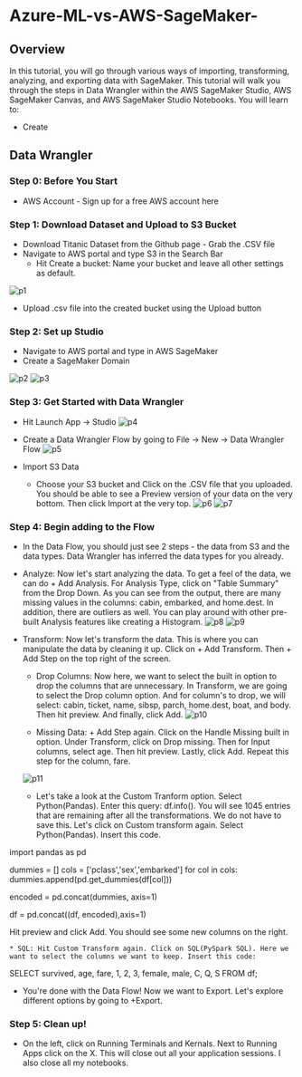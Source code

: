 # Azure-ML-vs-AWS-SageMaker-

## Overview
In this tutorial, you will go through various ways of importing, transforming, analyzing, and exporting data with SageMaker. This tutorial will walk you through the steps in Data Wrangler within the AWS SageMaker Studio, AWS SageMaker Canvas, and AWS SageMaker Studio Notebooks. You will learn to:

 * Create

## Data Wrangler 

### Step 0: Before You Start 
* AWS Account - Sign up for a free AWS account here 

### Step 1: Download Dataset and Upload to S3 Bucket 
* Download Titanic Dataset from the Github page - Grab the .CSV file
* Navigate to AWS portal and type S3 in the Search Bar 
  *  Hit Create a bucket:  Name your bucket and leave all other settings as default.

![p1](https://user-images.githubusercontent.com/33441411/164117324-657bf0ce-5a65-4418-b653-0271424d61f2.png)

  *  Upload .csv file into the created bucket using the Upload button

### Step 2: Set up Studio
* Navigate to AWS portal and type in AWS SageMaker 
* Create a SageMaker Domain 

![p2](https://user-images.githubusercontent.com/33441411/164118649-8be00282-58d8-4edd-9c88-4b32ee6db4ea.png)
![p3](https://user-images.githubusercontent.com/33441411/164118664-d9344532-092b-445b-b422-b143f94b097f.png)

### Step 3: Get Started with Data Wrangler 
* Hit Launch App -> Studio 
![p4](https://user-images.githubusercontent.com/33441411/164119815-137ae878-cb0b-4369-add3-63069cbae506.png)

* Create a Data Wrangler Flow by going to File -> New -> Data Wrangler Flow
![p5](https://user-images.githubusercontent.com/33441411/164119824-00eb5c9b-5176-4b6b-842e-b4cb557cbead.png)

* Import S3 Data 
  * Choose your S3 bucket and Click on the .CSV file that you uploaded. You should be able to see a Preview version of your data on the very bottom. Then click Import at the very top.
![p6](https://user-images.githubusercontent.com/33441411/164120598-5607027e-9e82-4a5b-b681-9c56907ab660.png)
![p7](https://user-images.githubusercontent.com/33441411/164120605-5c99301a-fd1e-41b9-9a27-a4f0b68674dc.png)

### Step 4: Begin adding to the Flow
* In the Data Flow, you should just see 2 steps - the data from S3 and the data types. Data Wrangler has inferred the data types for you already.
* Analyze: Now let's start analyzing the data. To get a feel of the data, we can do + Add Analysis. For Analysis Type, click on "Table Summary" from the Drop Down. As you can see from the output, there are many missing values in the columns: cabin, embarked, and home.dest. In addition, there are outliers as well. You can play around with other pre-built Analysis features like creating a Histogram. 
![p8](https://user-images.githubusercontent.com/33441411/164122242-d4e9da00-4cfc-4b0c-b17f-a09d64bd0d46.png)
![p9](https://user-images.githubusercontent.com/33441411/164122250-9e468961-b2d9-41f5-b423-b00163fb0bea.png)

* Transform: Now let's transform the data. This is where you can manipulate the data by cleaning it up. Click on + Add Transform. Then + Add Step on the top right of the screen. 
   * Drop Columns: Now here, we want to select the built in option to drop the columns that are unnecessary. In Transform, we are going to select the Drop column option. And for column's to drop, we will select: cabin, ticket, name, sibsp, parch, home.dest, boat, and body. Then hit preview. And finally, click Add.
   ![p10](https://user-images.githubusercontent.com/33441411/164125305-881e8c1c-f4d6-44bd-8669-f85f1181105b.png)

   * Missing Data: + Add Step again. Click on the Handle Missing built in option. Under Transform, click on Drop missing. Then for Input columns, select age. Then hit preview. Lastly, click Add.  Repeat this step for the column, fare.

   ![p11](https://user-images.githubusercontent.com/33441411/164125333-0dd3f095-b68f-4871-a2e9-b82d290691af.png)
   
   * Let's take a look at the Custom Tranform option. Select Python(Pandas). Enter this query: df.info(). You will see 1045 entries that are remaining after all the transformations. We do not have to save this. Let's click on Custom transform again. Select Python(Pandas). Insert this code.

import pandas as pd

dummies = []
cols = ['pclass','sex','embarked']
for col in cols:
    dummies.append(pd.get_dummies(df[col]))
    
encoded = pd.concat(dummies, axis=1)

df = pd.concat((df, encoded),axis=1)

Hit preview and click Add. You should see some new columns on the right.

 
    * SQL: Hit Custom Transform again. Click on SQL(PySpark SQL). Here we want to select the columns we want to keep. Insert this code:

SELECT survived, age, fare, 1, 2, 3, female, male, C, Q, S FROM df;



* You're done with the Data Flow! Now we want to Export. Let's explore different options by going to +Export. 

### Step 5: Clean up!
* On the left, click on Running Terminals and Kernals. Next to Running Apps click on the X. This will close out all your application sessions. I also close all my notebooks.




